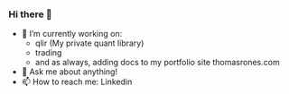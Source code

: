 ### Hi there 👋

- 🔭 I’m currently working on:
  - qlir (My private quant library)
  - trading
  - and as always, adding docs to my portfolio site thomasrones.com
- 💬 Ask me about anything!
- 📫 How to reach me: Linkedin

